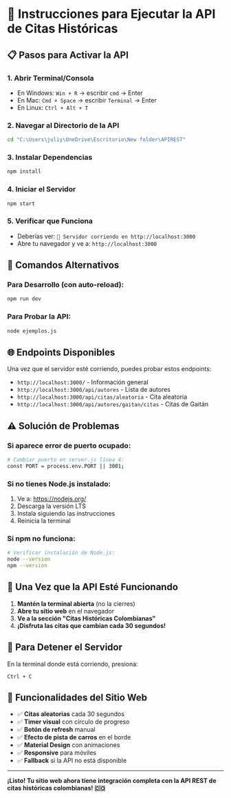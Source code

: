 # 🚀 Instrucciones para Ejecutar la API de Citas Históricas

## 📋 Pasos para Activar la API

### 1. Abrir Terminal/Consola
- En Windows: `Win + R` → escribir `cmd` → Enter
- En Mac: `Cmd + Space` → escribir `Terminal` → Enter
- En Linux: `Ctrl + Alt + T`

### 2. Navegar al Directorio de la API
```bash
cd "C:\Users\juliy\OneDrive\Escritorio\New folder\APIREST"
```

### 3. Instalar Dependencias
```bash
npm install
```

### 4. Iniciar el Servidor
```bash
npm start
```

### 5. Verificar que Funciona
- Deberías ver: `🚀 Servidor corriendo en http://localhost:3000`
- Abre tu navegador y ve a: `http://localhost:3000`

## 🔧 Comandos Alternativos

### Para Desarrollo (con auto-reload):
```bash
npm run dev
```

### Para Probar la API:
```bash
node ejemplos.js
```

## 🌐 Endpoints Disponibles

Una vez que el servidor esté corriendo, puedes probar estos endpoints:

- `http://localhost:3000/` - Información general
- `http://localhost:3000/api/autores` - Lista de autores
- `http://localhost:3000/api/citas/aleatoria` - Cita aleatoria
- `http://localhost:3000/api/autores/gaitan/citas` - Citas de Gaitán

## ⚠️ Solución de Problemas

### Si aparece error de puerto ocupado:
```bash
# Cambiar puerto en server.js línea 4:
const PORT = process.env.PORT || 3001;
```

### Si no tienes Node.js instalado:
1. Ve a: https://nodejs.org/
2. Descarga la versión LTS
3. Instala siguiendo las instrucciones
4. Reinicia la terminal

### Si npm no funciona:
```bash
# Verificar instalación de Node.js:
node --version
npm --version
```

## 🎯 Una Vez que la API Esté Funcionando

1. **Mantén la terminal abierta** (no la cierres)
2. **Abre tu sitio web** en el navegador
3. **Ve a la sección "Citas Históricas Colombianas"**
4. **¡Disfruta las citas que cambian cada 30 segundos!**

## 🔄 Para Detener el Servidor

En la terminal donde está corriendo, presiona:
```
Ctrl + C
```

## 📱 Funcionalidades del Sitio Web

- ✅ **Citas aleatorias** cada 30 segundos
- ✅ **Timer visual** con círculo de progreso
- ✅ **Botón de refresh** manual
- ✅ **Efecto de pista de carros** en el borde
- ✅ **Material Design** con animaciones
- ✅ **Responsive** para móviles
- ✅ **Fallback** si la API no está disponible

---

**¡Listo! Tu sitio web ahora tiene integración completa con la API REST de citas históricas colombianas! 🇨🇴**
